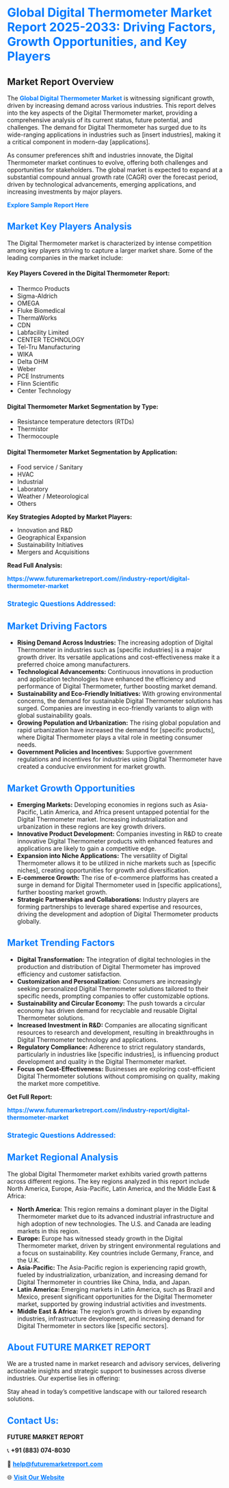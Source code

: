 <h1 style="color: #007BFF;">Global Digital Thermometer Market Report 2025-2033: Driving Factors, Growth Opportunities, and Key Players</h1>

<section id="overview">
<h2>Market Report Overview</h2>
<p>The <a href="https://www.futuremarketreport.com//industry-report/digital-thermometer-market" style="color: #007BFF; text-decoration: none;"><strong>Global Digital Thermometer Market</strong></a> is witnessing significant growth, driven by increasing demand across various industries. This report delves into the key aspects of the Digital Thermometer market, providing a comprehensive analysis of its current status, future potential, and challenges. The demand for Digital Thermometer has surged due to its wide-ranging applications in industries such as [insert industries], making it a critical component in modern-day [applications].</p>
<p>As consumer preferences shift and industries innovate, the Digital Thermometer market continues to evolve, offering both challenges and opportunities for stakeholders. The global market is expected to expand at a substantial compound annual growth rate (CAGR) over the forecast period, driven by technological advancements, emerging applications, and increasing investments by major players.</p>
</section>

<section id="overview">
<p><a href="https://www.futuremarketreport.com//request-sample/reportId=58313" style="color: #007BFF; text-decoration: none;"><strong>Explore Sample Report Here</strong></a></p>
</section>

<section id="key-players">
<h2 style="color: #007BFF;">Market Key Players Analysis</h2>
<p>The Digital Thermometer market is characterized by intense competition among key players striving to capture a larger market share. Some of the leading companies in the market include:</p>
<h4>Key Players Covered in the Digital Thermometer Report:</h4>
<ul><li>Thermco Products</li><li>Sigma-Aldrich</li><li>OMEGA</li><li>Fluke Biomedical</li><li>ThermaWorks</li><li>CDN</li><li>Labfacility Limited</li><li>CENTER TECHNOLOGY</li><li>Tel-Tru Manufacturing</li><li>WIKA</li><li>Delta OHM</li><li>Weber</li><li>PCE Instruments</li><li>Flinn Scientific</li><li>Center Technology</li></ul>
<h4>Digital Thermometer Market Segmentation by Type:</h4>
<ul><li>Resistance temperature detectors (RTDs)</li><li>Thermistor</li><li>Thermocouple</li></ul>

<h4>Digital Thermometer Market Segmentation by Application:</h4>
<ul><li>Food service / Sanitary</li><li>HVAC</li><li>Industrial</li><li>Laboratory</li><li>Weather / Meteorological</li><li>Others</li></ul>
<p><strong>Key Strategies Adopted by Market Players:</strong></p>
<ul>
<li>Innovation and R&D</li>
<li>Geographical Expansion</li>
<li>Sustainability Initiatives</li>
<li>Mergers and Acquisitions</li>
</ul>
</section>

<section>
<p><strong>Read Full Analysis: </strong></p><a href="https://www.futuremarketreport.com//industry-report/digital-thermometer-market" style="color: #007BFF; text-decoration: none;"><strong>https://www.futuremarketreport.com//industry-report/digital-thermometer-market</strong></a>
<h3 style="color: #007BFF;">Strategic Questions Addressed:</h3>
</section>

<section id="driving-factors">
<h2 style="color: #007BFF;">Market Driving Factors</h2>
<ul>
<li><strong>Rising Demand Across Industries:</strong> The increasing adoption of Digital Thermometer in industries such as [specific industries] is a major growth driver. Its versatile applications and cost-effectiveness make it a preferred choice among manufacturers.</li>
<li><strong>Technological Advancements:</strong> Continuous innovations in production and application technologies have enhanced the efficiency and performance of Digital Thermometer, further boosting market demand.</li>
<li><strong>Sustainability and Eco-Friendly Initiatives:</strong> With growing environmental concerns, the demand for sustainable Digital Thermometer solutions has surged. Companies are investing in eco-friendly variants to align with global sustainability goals.</li>
<li><strong>Growing Population and Urbanization:</strong> The rising global population and rapid urbanization have increased the demand for [specific products], where Digital Thermometer plays a vital role in meeting consumer needs.</li>
<li><strong>Government Policies and Incentives:</strong> Supportive government regulations and incentives for industries using Digital Thermometer have created a conducive environment for market growth.</li>
</ul>
</section>

<section id="growth-opportunities">
<h2 style="color: #007BFF;">Market Growth Opportunities</h2>
<ul>
<li><strong>Emerging Markets:</strong> Developing economies in regions such as Asia-Pacific, Latin America, and Africa present untapped potential for the Digital Thermometer market. Increasing industrialization and urbanization in these regions are key growth drivers.</li>
<li><strong>Innovative Product Development:</strong> Companies investing in R&D to create innovative Digital Thermometer products with enhanced features and applications are likely to gain a competitive edge.</li>
<li><strong>Expansion into Niche Applications:</strong> The versatility of Digital Thermometer allows it to be utilized in niche markets such as [specific niches], creating opportunities for growth and diversification.</li>
<li><strong>E-commerce Growth:</strong> The rise of e-commerce platforms has created a surge in demand for Digital Thermometer used in [specific applications], further boosting market growth.</li>
<li><strong>Strategic Partnerships and Collaborations:</strong> Industry players are forming partnerships to leverage shared expertise and resources, driving the development and adoption of Digital Thermometer products globally.</li>
</ul>
</section>

<section id="trending-factors">
<h2 style="color: #007BFF;">Market Trending Factors</h2>
<ul>
<li><strong>Digital Transformation:</strong> The integration of digital technologies in the production and distribution of Digital Thermometer has improved efficiency and customer satisfaction.</li>
<li><strong>Customization and Personalization:</strong> Consumers are increasingly seeking personalized Digital Thermometer solutions tailored to their specific needs, prompting companies to offer customizable options.</li>
<li><strong>Sustainability and Circular Economy:</strong> The push towards a circular economy has driven demand for recyclable and reusable Digital Thermometer solutions.</li>
<li><strong>Increased Investment in R&D:</strong> Companies are allocating significant resources to research and development, resulting in breakthroughs in Digital Thermometer technology and applications.</li>
<li><strong>Regulatory Compliance:</strong> Adherence to strict regulatory standards, particularly in industries like [specific industries], is influencing product development and quality in the Digital Thermometer market.</li>
<li><strong>Focus on Cost-Effectiveness:</strong> Businesses are exploring cost-efficient Digital Thermometer solutions without compromising on quality, making the market more competitive.</li>
</ul>
</section>

<section>
<p><strong>Get Full Report: </strong></p><a href="https://www.futuremarketreport.com//industry-report/digital-thermometer-market" style="color: #007BFF; text-decoration: none;"><strong>https://www.futuremarketreport.com//industry-report/digital-thermometer-market</strong></a>
<h3 style="color: #007BFF;">Strategic Questions Addressed:</h3>
</section>


<section id="regional-analysis">
<h2 style="color: #007BFF;">Market Regional Analysis</h2>
<p>The global Digital Thermometer market exhibits varied growth patterns across different regions. The key regions analyzed in this report include North America, Europe, Asia-Pacific, Latin America, and the Middle East & Africa:</p>
<ul>
<li><strong>North America:</strong> This region remains a dominant player in the Digital Thermometer market due to its advanced industrial infrastructure and high adoption of new technologies. The U.S. and Canada are leading markets in this region.</li>
<li><strong>Europe:</strong> Europe has witnessed steady growth in the Digital Thermometer market, driven by stringent environmental regulations and a focus on sustainability. Key countries include Germany, France, and the U.K.</li>
<li><strong>Asia-Pacific:</strong> The Asia-Pacific region is experiencing rapid growth, fueled by industrialization, urbanization, and increasing demand for Digital Thermometer in countries like China, India, and Japan.</li>
<li><strong>Latin America:</strong> Emerging markets in Latin America, such as Brazil and Mexico, present significant opportunities for the Digital Thermometer market, supported by growing industrial activities and investments.</li>
<li><strong>Middle East & Africa:</strong> The region’s growth is driven by expanding industries, infrastructure development, and increasing demand for Digital Thermometer in sectors like [specific sectors].</li>
</ul>
</section>

<footer>
<h2 style="color: #007BFF;">About FUTURE MARKET REPORT</h2>
<p>We are a trusted name in market research and advisory services, delivering actionable insights and strategic support to businesses across diverse industries. Our expertise lies in offering:</p>

<p>Stay ahead in today’s competitive landscape with our tailored research solutions.</p>

<h2 style="color: #007BFF;">Contact Us:</h2>
<p><strong>FUTURE MARKET REPORT</strong></p>
<p>📞 <strong>+91 (883) 074-8030</strong></p>
<p>📧 <strong><a href="mailto:help@futuremarketreport.com" style="color: #007BFF;">help@futuremarketreport.com</a></strong></p>
<p>🌐 <strong><a href="https://www.futuremarketreport.com/" style="color: #007BFF;">Visit Our Website</a></strong></p>
</footer>